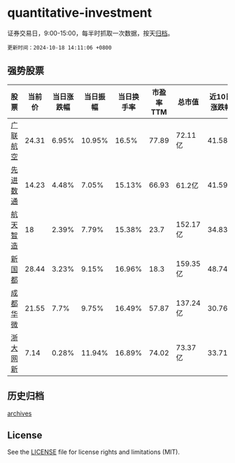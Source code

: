 # quantitative-investment

证券交易日，9:00-15:00，每半时抓取一次数据，按天[归档](archives)。

`更新时间：2024-10-18 14:11:06 +0800`

## 强势股票

|股票|当前价|当日涨跌幅|当日振幅|当日换手率|市盈率TTM|总市值|近10日涨跌幅|
|----|----|----|----|----|----|----|----|
|[广联航空](https://xueqiu.com/S/SZ300900)|24.31|6.95%|10.95%|16.5%|77.89|72.11亿|41.58%|
|[先进数通](https://xueqiu.com/S/SZ300541)|14.23|4.48%|7.05%|15.13%|66.93|61.2亿|41.59%|
|[航天智造](https://xueqiu.com/S/SZ300446)|18|2.39%|7.79%|15.38%|23.7|152.17亿|34.83%|
|[新国都](https://xueqiu.com/S/SZ300130)|28.44|3.23%|9.15%|16.96%|18.3|159.35亿|48.74%|
|[成都华微](https://xueqiu.com/S/SH688709)|21.55|7.7%|9.75%|16.49%|57.87|137.24亿|30.76%|
|[浙大网新](https://xueqiu.com/S/SH600797)|7.14|0.28%|11.94%|16.89%|74.02|73.37亿|33.71%|

## 历史归档

[archives](archives)

## License

See the [LICENSE](LICENSE) file for license rights and limitations (MIT).